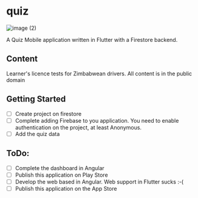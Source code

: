 
# quiz
![image (2)](https://user-images.githubusercontent.com/11582986/109777455-67ed7880-7c0c-11eb-9c17-0c50087f4ac9.png)

A Quiz Mobile application written in Flutter with a Firestore backend.

## Content
Learner's licence tests for Zimbabwean drivers. All content is in the public domain

## Getting Started
- [ ] Create project on firestore
- [ ] Complete adding Firebase to you application. You need to enable authentication on the project, at least Anonymous.
- [ ] Add the quiz data

## ToDo:
- [ ] Complete the dashboard in Angular
- [ ] Publish this application on Play Store
- [ ] Develop the web based in Angular. Web support in Flutter sucks :-(
- [ ] Publish this application on the App Store
